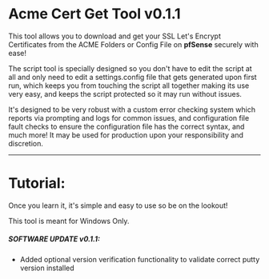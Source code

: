 # Acme Cert Get Tool v0.1.1

This tool allows you to download and get your SSL Let's Encrypt Certificates from the ACME Folders or Config File on **pfSense** securely with ease!

The script tool is specially designed so you don't have to edit the script at all and only need to edit a settings.config file that gets generated upon first run, which keeps you from touching the script all together making its use very easy, and keeps the script protected so it may run without issues.

It's designed to be very robust with a custom error checking system which reports via prompting and logs for common issues, and configuration file fault checks to ensure the configuration file has the correct syntax, and much more! It may be used for production upon your responsibility and discretion. 
___

# Tutorial:

Once you learn it, it's simple and easy to use so be on the lookout!

This tool is meant for Windows Only.

##### SOFTWARE UPDATE v0.1.1:
- Added optional version verification functionality to validate correct putty version installed

